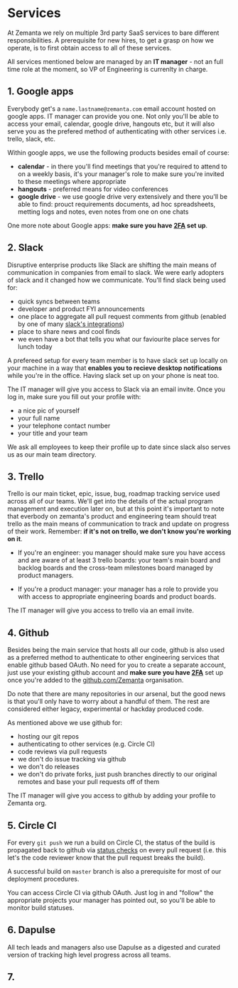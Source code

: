 # Services

At Zemanta we rely on multiple 3rd party SaaS services to bare different responsibilities. A prerequisite for new hires, to get a grasp on how we operate, is to first obtain access to all of these services.

All services mentioned below are managed by an **IT manager** - not an full time role at the moment, so VP of Engineering is currenlty in charge. 


## 1. Google apps

Everybody get's a `name.lastname@zemanta.com` email account hosted on google apps. IT manager can provide you one. Not only you'll be able to access your email, calendar, google drive, hangouts etc, but it will also serve you as the prefered method of authenticating with other services i.e. trello, slack, etc.

Within google apps, we use the following products besides email of course:

* **calendar** - in there you'll find meetings that you're required to attend to on a weekly basis, it's your manager's role to make sure you're invited to these meetings where appropriate
* **hangouts** - preferred means for video conferences
* **google drive** - we use google drive very extensively and there you'll be able to find: prouct requirements documents, ad hoc spreadsheets, metting logs and notes, even notes from one on one chats

One more note about Google apps: **make sure you have [2FA](https://www.google.com/landing/2step/) set up**.


## 2. Slack

Disruptive enterprise products like Slack are shifting the main means of communication in companies from email to slack. We were early adopters of slack and it changed how we communicate. You'll find slack being used for:

* quick syncs between teams
* developer and product FYI announcements
* one place to aggregate all pull request comments from github (enabled by one of many [slack's integrations](https://slack.com/apps))
* place to share news and cool finds
* we even have a bot that tells you what our faviourite place serves for lunch today

A prefereed setup for every team member is to have slack set up locally on your machine in a way that **enables you to recieve desktop notifications** while you're in the office. Having slack set up on your phone is neat too.

The IT manager will give you access to Slack via an email invite. Once you log in, make sure you fill out your profile with:

* a nice pic of yourself
* your full name
* your telephone contact number
* your title and your team

We ask all employees to keep their profile up to date since slack also serves us as our main team directory. 

## 3. Trello

Trello is our main ticket, epic, issue, bug, roadmap tracking service used across all of our teams. We'll get into the details of the actual program management and execution later on, but at this point it's important to note that everbody on zemanta's product and engineering team should treat trello as the main means of communication to track and update on progress of their work. Remember: **if it's not on trello, we don't know you're working on it**.

* If you're an engineer: you manager should make sure you have access and are aware of at least 3 trello boards: your team's main board and backlog boards and the cross-team milestones board managed by product managers.

* If you're a product manager: your manager has a role to provide you with access to appropriate engineering boards and product boards.


The IT manager will give you access to trello via an email invite.

## 4. Github

Besides being the main service that hosts all our code, github is also used as a preferred method to authenticate to other engineering services that enable github based OAuth. No need for you to create a separate account, just use your existing github account and **make sure you have [2FA](https://help.github.com/articles/about-two-factor-authentication/)** set up once you're added to the [github.com/Zemanta](https://github.com/Zemanta) organisation. 

Do note that there are many repositories in our arsenal, but the good news is that you'll only have to worry about a handful of them. The rest are considered either legacy, experimental or hackday produced code.

As mentioned above we use github for:

* hosting our git repos
* authenticating to other services (e.g. Circle CI)
* code reviews via pull requests
* we don't do issue tracking via github
* we don't do releases
* we don't do private forks, just push branches directly to our original remotes and base your pull requests off of them

The IT manager will give you access to github by adding your profile to Zemanta org.

## 5. Circle CI

For every `git push` we run a build on Circle CI, the status of the build is propagated back to github via [status checks](https://github.com/blog/1935-see-results-from-all-pull-request-status-checks) on every pull request (i.e. this let's the code reviewer know that the pull request breaks the build). 

A successful build on `master` branch is also a prerequisite for most of our deployment procedures. 

You can access Circle CI via github OAuth. Just log in and "follow" the appropriate projects your manager has pointed out, so you'll be able to monitor build statuses. 

## 6. Dapulse

All tech leads and managers also use Dapulse as a digested and curated version of tracking high level progress across all teams.

## 7. 




















